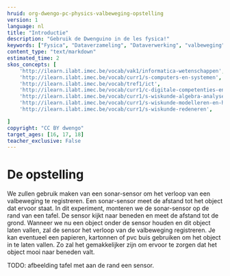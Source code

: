 ```yaml
---
hruid: org-dwengo-pc-physics-valbeweging-opstelling
version: 1
language: nl
title: "Introductie"
description: "Gebruik de Dwenguino in de les fysica!"
keywords: ["Fysica", "Dataverzameling", "Dataverwerking", "valbeweging"]
content_type: "text/markdown"
estimated_time: 2
skos_concepts: [
    'http://ilearn.ilabt.imec.be/vocab/vak1/informatica-wetenschappen', 
    'http://ilearn.ilabt.imec.be/vocab/curr1/s-computers-en-systemen',
    'http://ilearn.ilabt.imec.be/vocab/tref1/ict',
    'http://ilearn.ilabt.imec.be/vocab/curr1/c-digitale-competenties-en-mediawijsheid',
    'http://ilearn.ilabt.imec.be/vocab/curr1/s-wiskunde-algebra-analyse',
    'http://ilearn.ilabt.imec.be/vocab/curr1/s-wiskunde-modelleren-en-heuristiek',
    'http://ilearn.ilabt.imec.be/vocab/curr1/s-wiskunde-redeneren',

]
copyright: "CC BY dwengo"
target_ages: [16, 17, 18]
teacher_exclusive: False
---
```


# De opstelling

We zullen gebruik maken van een sonar-sensor om het verloop van een valbeweging te registreren. Een sonar-sensor meet de afstand tot het object dat ervoor staat. In dit experiment, monteren we de sonar-sensor op de rand van een tafel. De sensor kijkt naar beneden en meet de afstand tot de grond. Wanneer we nu een object onder de sensor houden en dit object laten vallen, zal de sensor het verloop van de valbeweging registreren. Je kan eventueel een papieren, kartonnen of pvc buis gebruiken om het object in te laten vallen. Zo zal het gemakkelijker zijn om ervoor te zorgen dat het object mooi naar beneden valt.

TODO: afbeelding tafel met aan de rand een sensor.

